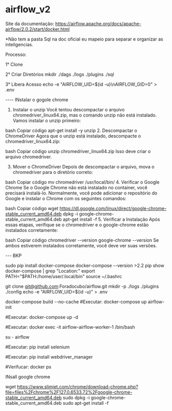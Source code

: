 # airflow_v2

Site da documentação: 
https://airflow.apache.org/docs/apache-airflow/2.0.2/start/docker.html

*Não tem a pasta Sql na doc oficial eu mapeio para separar e organizar as inteligencias. 

Processo: 

1° Clone 

2° Criar Diretórios 
mkdir ./dags ./logs ./plugins ./sql

3° Libera Acesso
echo -e "AIRFLOW_UID=$(id -u)\nAIRFLOW_GID=0" > .env





---- INstalar o gogole chrome 


1. Instalar o unzip
Você tentou descompactar o arquivo chromedriver_linux64.zip, mas o comando unzip não está instalado. Vamos instalar o unzip primeiro:

bash
Copiar código
apt-get install -y unzip
2. Descompactar o ChromeDriver
Agora que o unzip está instalado, descompacte o chromedriver_linux64.zip:

bash
Copiar código
unzip chromedriver_linux64.zip
Isso deve criar o arquivo chromedriver.

3. Mover o ChromeDriver
Depois de descompactar o arquivo, mova o chromedriver para o diretório correto:

bash
Copiar código
mv chromedriver /usr/local/bin/
4. Verificar o Google Chrome
Se o Google Chrome não está instalado no container, você precisará instalá-lo. Normalmente, você pode adicionar o repositório do Google e instalar o Chrome com os seguintes comandos:

bash
Copiar código
wget https://dl.google.com/linux/direct/google-chrome-stable_current_amd64.deb
dpkg -i google-chrome-stable_current_amd64.deb
apt-get install -f
5. Verificar a Instalação
Após essas etapas, verifique se o chromedriver e o google-chrome estão instalados corretamente:

bash
Copiar código
chromedriver --version
google-chrome --version
Se ambos estiverem instalados corretamente, você deve ver suas versões.



--- BKP 









sudo pip install docker-compose docker-compose --version >2.2 pip show docker-compose | grep "Location:" export PATH="$PATH:/home/user/.local/bin" source ~/.bashrc

git clone git@github.com:Foradocubo/airflow.git mkdir -p ./logs ./plugins ./config echo -e "AIRFLOW_UID=$(id -u)" > .env

docker-compose build --no-cache #Executar: docker-compose up airflow-init

#Executar: docker-compose up -d

#Executar: docker exec -it airflow-airflow-worker-1 /bin/bash

su - airflow

#Executar: pip install selenium

#Executar: pip install webdriver_manager

#Verifucar: docker ps






INsall google chrome

wget https://www.slimjet.com/chrome/download-chrome.php?file=files%2Fchrome%2F127.0.6533.72%2Fgoogle-chrome-stable_current_amd64.deb
sudo dpkg -i google-chrome-stable_current_amd64.deb
sudo apt-get install -f

